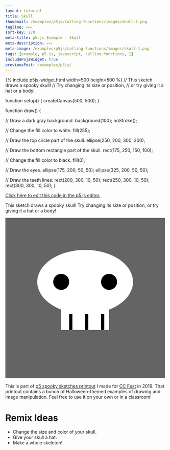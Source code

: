 ```yaml
---
layout: tutorial
title: Skull
thumbnail: /examples/p5js/calling-functions/images/skull-1.png
tagline: 💀💀💀
sort-key: 170
meta-title: p5.js Example - Skull
meta-description: 💀💀💀
meta-image: /examples/p5js/calling-functions/images/skull-1.png
tags: [example, p5.js, javascript, calling-functions, 🎃]
includeP5jsWidget: true
previousPost: /examples/p5js/
---
```


{% include p5js-widget.html width=500 height=500 %}
// This sketch draws a spooky skull!
// Try changing its size or position,
// or try giving it a hat or a body!

function setup() {
  createCanvas(500, 500);
}

function draw() {

  // Draw a dark gray background.
  background(100);
  noStroke();

  // Change the fill color to white.
  fill(255);

  // Draw the top circle part of the skull.
  ellipse(250, 200, 300, 200);

  // Draw the bottom rectangle part of the skull.
  rect(175, 250, 150, 100);

  // Change the fill color to black.
  fill(0);

  // Draw the eyes.
  ellipse(175, 200, 50, 50);
  ellipse(325, 200, 50, 50);

  // Draw the teeth lines.
  rect(200, 300, 10, 50);
  rect(250, 300, 10, 50);
  rect(300, 300, 10, 50);
}
</script>

[Click here to edit this code in the p5.js editor.](https://editor.p5js.org/KevinWorkman/sketches/PLk4DH8JH)

This sketch draws a spooky skull! Try changing its size or position, or try giving it a hat or a body!

![skull](/examples/p5js/calling-functions/images/skull-2.png)

This is part of [p5 spooky sketches printout](http://tinyurl.com/p5-spooky-sketches) I made for [CC Fest](http://ccfest.rocks/) in 2019. That printout contains a bunch of Halloween-themed examples of drawing and image manipulation. Feel free to use it on your own or in a classroom!

# Remix Ideas

- Change the size and color of your skull.
- Give your skull a hat.
- Make a whole skeleton!
